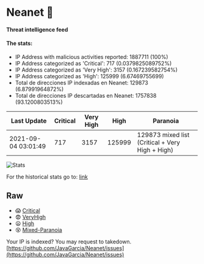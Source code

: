 # Neanet :hocho:
#### Threat intelligence feed
#### The stats:

- IP Address with malicious activities reported: 1887711 (100%)
- IP Address categorized as 'Critical':  717 (0.0379825089752%)
- IP Address categorized as 'Very High':  3157 (0.167239582754%)
- IP Address categorized as 'High':  125999 (6.67469755699)
- Total de direcciones IP indexadas en Neanet:  129873 (6.87991964872%)
- Total de direcciones IP descartadas en Neanet:  1757838 (93.1200803513%)

| Last Update | Critical | Very High | High | Paranoia |
| --- | --- | --- | --- | --- |
| 2021-09-04 03:01:49 | 717 | 3157 | 125999 | 129873 mixed list (Critical + Very High + High)|

![Stats](https://docs.google.com/spreadsheets/d/e/2PACX-1vSnaNMIXVabIpDJjufMlzH7poXnshF3mgd8Is1g9ytUEzVsP5my4Trn8f-xkoLLQ38xpL3HtmUexLo6/pubchart?oid=501124687&format=image)

For the historical stats go to: [link](/stats.csv)
## Raw
- :scream: [Critical](https://raw.githubusercontent.com/JavaGarcia/Neanet/master/blacklists/neanet_critical.txt)
- :fearful: [VeryHigh](https://raw.githubusercontent.com/JavaGarcia/Neanet/master/blacklists/neanet_veryHigh.txtt)
- :frowning: [High](https://raw.githubusercontent.com/JavaGarcia/Neanet/master/blacklists/neanet_high.txt)
- :dizzy_face: [Mixed-Paranoia](https://raw.githubusercontent.com/JavaGarcia/Neanet/master/blacklists/neanet_all.txt)


Your IP is indexed? You may request to takedown. [https://github.com/JavaGarcia/Neanet/issues](https://github.com/JavaGarcia/Neanet/issues)








































































































































































































































































































































































































































































































































































































































































































































































































































































































































































































































































































































































































































































































































































































































































































































































































































































































































































































































































































































































































































































































































































































































































































































































































































































































































































































































































































































































































































































































































































































































































































































































































































































































































































































































































































































































































































































































































































































































































































































































































































































































































































































































































































































































































































































































































































































































































































































































































































































































































































































































































































































































































































































































































































































































































































































































































































































































































































































































































































































































































































































































































































































































































































































































































































































































































































































































































































































































































































































































































































































































































































































































































































































































































































































































































































































































































































































































































































































































































































































































































































































































































































































































































































































































































































































































































































































































































































